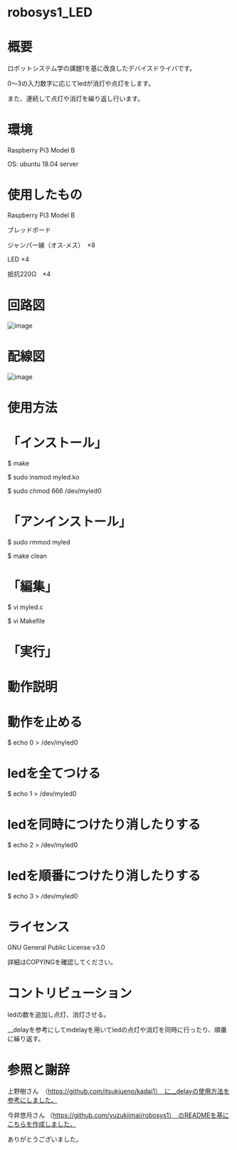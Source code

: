 # robosys1_LED
# 概要
ロボットシステム学の課題1を基に改良したデバイスドライバです。

0～3の入力数字に応じてledが消灯や点灯をします。

また、連続して点灯や消灯を繰り返し行います。


# 環境
Raspberry Pi3 Model B

OS: ubuntu 18.04 server

# 使用したもの
Raspberry Pi3 Model B

ブレッドボード

ジャンパー線（オス‐メス）　×8

LED ×4

抵抗220Ω　×4


# 回路図
![image](https://user-images.githubusercontent.com/92083106/146666265-0cfb7829-b283-4fbc-a467-378b64bac22b.png)

# 配線図
![image](https://user-images.githubusercontent.com/92083106/146666337-f059a100-1297-4139-ac56-73ca4cd1da0a.png)




# 使用方法
# 「インストール」

$ make

$ sudo insmod myled.ko

$ sudo chmod 666 /dev/myled0

# 「アンインストール」
$ sudo rmmod myled

$ make clean

# 「編集」
$ vi myled.c

$ vi Makefile

# 「実行」

# 動作説明
# 動作を止める
$ echo 0 > /dev/myled0
# ledを全てつける
$ echo 1 > /dev/myled0 
# ledを同時につけたり消したりする
$ echo 2 > /dev/myled0 
# ledを順番につけたり消したりする
$ echo 3 > /dev/myled0 

# ライセンス
GNU General Public License v3.0

詳細はCOPYINGを確認してください。

# コントリビューション
ledの数を追加し点灯、消灯させる。

__delayを参考にしてmdelayを用いてledの点灯や消灯を同時に行ったり、順番に繰り返す。

# 参照と謝辞
上野樹さん　（https://github.com/itsukiueno/kadai1）　に__delayの使用方法を参考にしました。

今井悠月さん （https://github.com/yuzukiimai/robosys1）　のREADMEを基にこちらを作成しました。

ありがとうございました。





